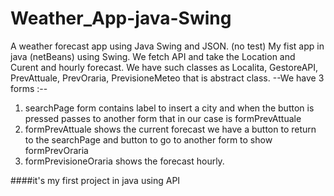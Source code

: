 # Weather_App-java-Swing
A weather forecast app using Java Swing and JSON. (no test)
My fist app in java (netBeans)  using Swing. We fetch API and take the  Location and Curent and hourly forecast.
We have such classes as Localita, GestoreAPI, PrevAttuale, PrevOraria, PrevisioneMeteo  that is abstract class. 
--We have 3 forms :--
1. searchPage form contains label to insert a city and when the button is pressed passes to another form that in our case is formPrevAttuale 
2. formPrevAttuale  shows the current forecast we have a button to return to the searchPage and button to go to another form to show formPrevOraria
3. formPrevisioneOraria shows the  forecast hourly.

####it's my first project in java using API
